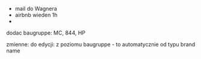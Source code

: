 - mail do Wagnera
- airbnb wieden 1h
- 





dodac baugruppe: MC, 844, HP


zmienne: do edycji:  z poziomu
baugruppe - to automatycznie od typu
brand
name
